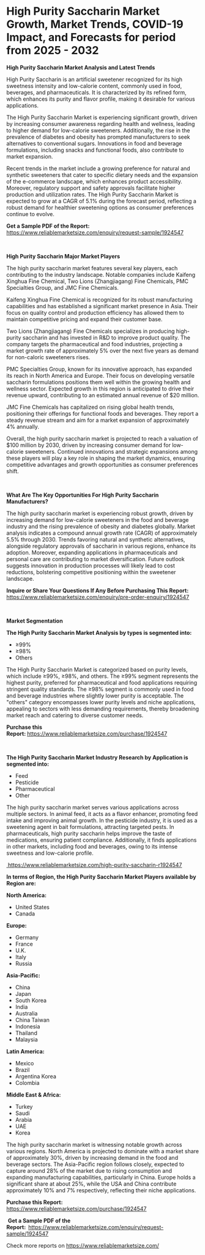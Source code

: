 <p><h1>High Purity Saccharin Market Growth, Market Trends, COVID-19 Impact, and Forecasts for period from 2025 - 2032</h1></p><p><strong>High Purity Saccharin Market Analysis and Latest Trends</strong></p>
<p><p>High Purity Saccharin is an artificial sweetener recognized for its high sweetness intensity and low-calorie content, commonly used in food, beverages, and pharmaceuticals. It is characterized by its refined form, which enhances its purity and flavor profile, making it desirable for various applications. </p><p>The High Purity Saccharin Market is experiencing significant growth, driven by increasing consumer awareness regarding health and wellness, leading to higher demand for low-calorie sweeteners. Additionally, the rise in the prevalence of diabetes and obesity has prompted manufacturers to seek alternatives to conventional sugars. Innovations in food and beverage formulations, including snacks and functional foods, also contribute to market expansion.</p><p>Recent trends in the market include a growing preference for natural and synthetic sweeteners that cater to specific dietary needs and the expansion of the e-commerce landscape, which enhances product accessibility. Moreover, regulatory support and safety approvals facilitate higher production and utilization rates. The High Purity Saccharin Market is expected to grow at a CAGR of 5.1% during the forecast period, reflecting a robust demand for healthier sweetening options as consumer preferences continue to evolve.</p></p>
<p><strong>Get a Sample PDF of the Report:&nbsp;</strong> <a href="https://www.reliablemarketsize.com/enquiry/request-sample/1924547?utm_campaign=2753&utm_medium=2&utm_source=Github&utm_content=ia&utm_term=28032025&utm_id=high-purity-saccharin">https://www.reliablemarketsize.com/enquiry/request-sample/1924547</a></p>
<p>&nbsp;</p>
<p><strong>High Purity Saccharin Major Market Players</strong></p>
<p><p>The high purity saccharin market features several key players, each contributing to the industry landscape. Notable companies include Kaifeng Xinghua Fine Chemical, Two Lions (Zhangjiagang) Fine Chemicals, PMC Specialties Group, and JMC Fine Chemicals. </p><p>Kaifeng Xinghua Fine Chemical is recognized for its robust manufacturing capabilities and has established a significant market presence in Asia. Their focus on quality control and production efficiency has allowed them to maintain competitive pricing and expand their customer base.</p><p>Two Lions (Zhangjiagang) Fine Chemicals specializes in producing high-purity saccharin and has invested in R&D to improve product quality. The company targets the pharmaceutical and food industries, projecting a market growth rate of approximately 5% over the next five years as demand for non-caloric sweeteners rises.</p><p>PMC Specialties Group, known for its innovative approach, has expanded its reach in North America and Europe. Their focus on developing versatile saccharin formulations positions them well within the growing health and wellness sector. Expected growth in this region is anticipated to drive their revenue upward, contributing to an estimated annual revenue of $20 million.</p><p>JMC Fine Chemicals has capitalized on rising global health trends, positioning their offerings for functional foods and beverages. They report a steady revenue stream and aim for a market expansion of approximately 4% annually.</p><p>Overall, the high purity saccharin market is projected to reach a valuation of $100 million by 2030, driven by increasing consumer demand for low-calorie sweeteners. Continued innovations and strategic expansions among these players will play a key role in shaping the market dynamics, ensuring competitive advantages and growth opportunities as consumer preferences shift.</p></p>
<p>&nbsp;</p>
<p><strong>What Are The Key Opportunities For High Purity Saccharin Manufacturers?</strong></p>
<p><p>The high purity saccharin market is experiencing robust growth, driven by increasing demand for low-calorie sweeteners in the food and beverage industry and the rising prevalence of obesity and diabetes globally. Market analysis indicates a compound annual growth rate (CAGR) of approximately 5.5% through 2030. Trends favoring natural and synthetic alternatives, alongside regulatory approvals of saccharin in various regions, enhance its adoption. Moreover, expanding applications in pharmaceuticals and personal care are contributing to market diversification. Future outlook suggests innovation in production processes will likely lead to cost reductions, bolstering competitive positioning within the sweetener landscape.</p></p>
<p><strong>Inquire or Share Your Questions If Any Before Purchasing This Report:</strong> <a href="https://www.reliablemarketsize.com/enquiry/pre-order-enquiry/1924547?utm_campaign=2753&utm_medium=2&utm_source=Github&utm_content=ia&utm_term=28032025&utm_id=high-purity-saccharin">https://www.reliablemarketsize.com/enquiry/pre-order-enquiry/1924547</a></p>
<p>&nbsp;</p>
<p><strong>Market Segmentation</strong></p>
<p><strong>The High Purity Saccharin Market Analysis by types is segmented into:</strong></p>
<p><ul><li>≥99%</li><li>≥98%</li><li>Others</li></ul></p>
<p><p>The High Purity Saccharin Market is categorized based on purity levels, which include ≥99%, ≥98%, and others. The ≥99% segment represents the highest purity, preferred for pharmaceutical and food applications requiring stringent quality standards. The ≥98% segment is commonly used in food and beverage industries where slightly lower purity is acceptable. The "others" category encompasses lower purity levels and niche applications, appealing to sectors with less demanding requirements, thereby broadening market reach and catering to diverse customer needs.</p></p>
<p><strong>Purchase this Report:&nbsp;</strong><a href="https://www.reliablemarketsize.com/purchase/1924547?utm_campaign=2753&utm_medium=2&utm_source=Github&utm_content=ia&utm_term=28032025&utm_id=high-purity-saccharin">https://www.reliablemarketsize.com/purchase/1924547</a></p>
<p>&nbsp;</p>
<p><strong>The High Purity Saccharin Market Industry Research by Application is segmented into:</strong></p>
<p><ul><li>Feed</li><li>Pesticide</li><li>Pharmaceutical</li><li>Other</li></ul></p>
<p><p>The high purity saccharin market serves various applications across multiple sectors. In animal feed, it acts as a flavor enhancer, promoting feed intake and improving animal growth. In the pesticide industry, it is used as a sweetening agent in bait formulations, attracting targeted pests. In pharmaceuticals, high purity saccharin helps improve the taste of medications, ensuring patient compliance. Additionally, it finds applications in other markets, including food and beverages, owing to its intense sweetness and low-calorie profile.</p></p>
<p><a href="https://www.reliablemarketsize.com/high-purity-saccharin-r1924547?utm_campaign=2753&utm_medium=2&utm_source=Github&utm_content=ia&utm_term=28032025&utm_id=high-purity-saccharin">&nbsp;https://www.reliablemarketsize.com/high-purity-saccharin-r1924547</a></p>
<p><strong>In terms of Region, the High Purity Saccharin Market Players available by Region are:</strong></p>
<p>
    <p> <strong> North America: </strong>
        <ul>
            <li>United States</li>
            <li>Canada</li>
        </ul>
        </p> 
    <p> <strong> Europe: </strong>
        <ul>
            <li>Germany</li>
            <li>France</li>
            <li>U.K.</li>
            <li>Italy</li>
            <li>Russia</li>
        </ul>
        </p> 
    <p> <strong> Asia-Pacific: </strong>
        <ul>
            <li>China</li>
            <li>Japan</li>
            <li>South Korea</li>
            <li>India</li>
            <li>Australia</li>
            <li>China Taiwan</li>
            <li>Indonesia</li>
            <li>Thailand</li>
            <li>Malaysia</li>
        </ul>
        </p> 
    <p> <strong> Latin America: </strong>
        <ul>
            <li>Mexico</li>
            <li>Brazil</li>
            <li>Argentina Korea</li>
            <li>Colombia</li>
        </ul>
        </p> 
    <p> <strong> Middle East & Africa: </strong>
        <ul>
            <li>Turkey</li>
            <li>Saudi</li>
            <li>Arabia</li>
            <li>UAE</li>
            <li>Korea</li>
        </ul>
    </p>
    </p>
<p><p>The high purity saccharin market is witnessing notable growth across various regions. North America is projected to dominate with a market share of approximately 30%, driven by increasing demand in the food and beverage sectors. The Asia-Pacific region follows closely, expected to capture around 28% of the market due to rising consumption and expanding manufacturing capabilities, particularly in China. Europe holds a significant share at about 25%, while the USA and China contribute approximately 10% and 7% respectively, reflecting their niche applications.</p></p>
<p><strong>Purchase this Report: </strong><a href="https://www.reliablemarketsize.com/purchase/1924547?utm_campaign=2753&utm_medium=2&utm_source=Github&utm_content=ia&utm_term=28032025&utm_id=high-purity-saccharin">https://www.reliablemarketsize.com/purchase/1924547</a></p>
<p>&nbsp;<strong>Get a Sample PDF of the Report:&nbsp;&nbsp;</strong><a href="https://www.reliablemarketsize.com/enquiry/request-sample/1924547?utm_campaign=2753&utm_medium=2&utm_source=Github&utm_content=ia&utm_term=28032025&utm_id=high-purity-saccharin">https://www.reliablemarketsize.com/enquiry/request-sample/1924547</a></p>
<p><strong></strong></p>
<p>Check more reports on <a href="https://www.reliablemarketsize.com/?utm_campaign=2753&utm_medium=2&utm_source=Github&utm_content=ia&utm_term=28032025&utm_id=high-purity-saccharin">https://www.reliablemarketsize.com/</a></p>